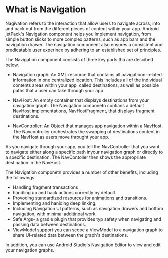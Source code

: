 # What is Navigation
Nagivation refers to the interaction that allow users to navigate across, into and back out from the different pieces of content within your app. Android jetPack's Navigation component helps you implement navigation, from simple button slicks to more complex patterns, such as app bars and the navigation drawer. The navigation component also ensures a consistent and predicatable user experince by adhering to an established set of principles. 

The Navigation component consists of three key parts tha are descibed below. 

- Navigation graph: An XML resource that contains all navigatioon-related information in one centralized location. This includes all of the individual contents areas within your app, called destinations, as well as possible paths that a user can take through your app. 

- NavHost: An empty container that displays destinations from your navigation graph. The Navigation componetn contians a default NavHost implementations, NavHostFragment, that displays fragment destinations. 

- NavController: An Object that manages app navigation within a NavHost. The Navcontroller orchestrates the swapping of destinations content in the NavHost as users move throught your app. 

As you navigate through your app, you tell the NavController that you want to navigate either along a specific path inyour navigation graph or directly to a specific destination. The NavContoller then shows the appropriate destination in the NavHost. 

The Navigation componetn provides a number of other benefits, including the followings

- Handling fragment transactions
- handling up and back actions correctly by default. 
- Provoding standardized resources for animations and transitions. 
- Implementing and hanlding deep linking. 
-  Including Navigation UI patterns, such as navigation drawers and bottom navigation, with minimal additinoal work. 
- Safe Args- a gradle plugin that provides typ safety when navigating and passing data between destinations. 
- ViewModel support you can scope a ViewModel to a navigation graph to share UI-related data between the graph's destinations. 

In addition, you can use Android Studio's Navigation Editor to view and edit your navigation graphs. 
